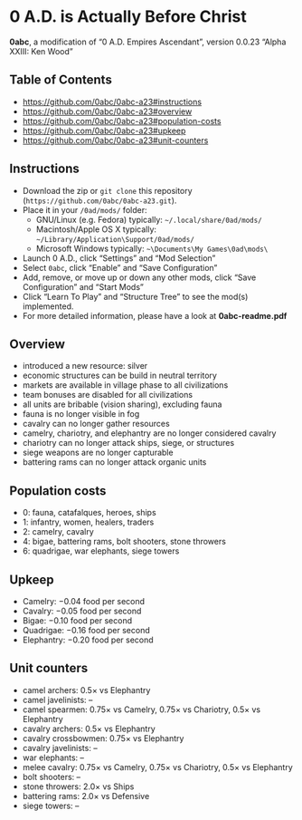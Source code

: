 # 0 A.D. is Actually Before Christ
**0abc**, a modification of “0 A.D. Empires Ascendant”, version 0.0.23 “Alpha XXIII: Ken Wood”

## Table of Contents
* https://github.com/0abc/0abc-a23#instructions
* https://github.com/0abc/0abc-a23#overview
* https://github.com/0abc/0abc-a23#population-costs
* https://github.com/0abc/0abc-a23#upkeep
* https://github.com/0abc/0abc-a23#unit-counters

## Instructions
* Download the zip or `git clone` this repository (`https://github.com/0abc/0abc-a23.git`).
* Place it in your `/0ad/mods/` folder:
  * GNU/Linux (e.g. Fedora) typically: `~/.local/share/0ad/mods/`
  * Macintosh/Apple OS X typically: `~/Library/Application\Support/0ad/mods/`
  * Microsoft Windows typically: `~\Documents\My Games\0ad\mods\`
* Launch 0 A.D., click “Settings” and “Mod Selection”
* Select `0abc`, click “Enable” and “Save Configuration”
* Add, remove, or move up or down any other mods, click “Save Configuration” and “Start Mods”
* Click “Learn To Play” and “Structure Tree” to see the mod(s) implemented.
* For more detailed information, please have a look at **0abc-readme.pdf**

## Overview
* introduced a new resource: silver
* economic structures can be build in neutral territory
* markets are available in village phase to all civilizations
* team bonuses are disabled for all civilizations
* all units are bribable (vision sharing), excluding fauna
* fauna is no longer visible in fog
* cavalry can no longer gather resources
* camelry, chariotry, and elephantry are no longer considered cavalry
* chariotry can no longer attack ships, siege, or structures
* siege weapons are no longer capturable
* battering rams can no longer attack organic units

## Population costs
* 0: fauna, catafalques, heroes, ships
* 1: infantry, women, healers, traders
* 2: camelry, cavalry
* 4: bigae, battering rams, bolt shooters, stone throwers
* 6: quadrigae, war elephants, siege towers

## Upkeep
* Camelry: −0.04 food per second
* Cavalry: −0.05 food per second
* Bigae: −0.10 food per second
* Quadrigae: −0.16 food per second
* Elephantry: −0.20 food per second

## Unit counters
* camel archers: 0.5× vs Elephantry
* camel javelinists: –
* camel spearmen: 0.75× vs Camelry, 0.75× vs Chariotry, 0.5× vs Elephantry
* cavalry archers: 0.5× vs Elephantry
* cavalry crossbowmen: 0.75× vs Elephantry
* cavalry javelinists: –
* war elephants: –
* melee cavalry: 0.75× vs Camelry, 0.75× vs Chariotry, 0.5× vs Elephantry
* bolt shooters: –
* stone throwers: 2.0× vs Ships
* battering rams: 2.0× vs Defensive
* siege towers: –
